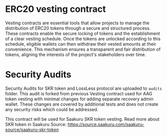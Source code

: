# ERC20 vesting contract

Vesting contracts are essential tools that allow projects to manage the distribution of ERC20 tokens through a secure and structured process. These contracts enable the secure locking of tokens and the establishment of a clear vesting schedule. Once the tokens are unlocked according to this schedule, eligible wallets can then withdraw their vested amounts at their convenience. This mechanism ensures a transparent and fair distribution of tokens, aligning the interests of the project's stakeholders over time.

# Security Audits

Security Audits for SKR token and LossLess protocol are uploaded to `audits` folder. This audit is forked from previous Vesting contract used for AAG token vesting with minimal changes for adding separate recovery admin wallet. These changes are covered by additional tests and does not create any security risks which could be addressed.

This contract will be used for Saakuru SKR token vesting. Read more about SKR token in Saakuru Source:
https://source.saakuru.com/saakuru-source/saakuru-skr-token